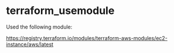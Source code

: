 # terraform_usemodule

Used the following module:

https://registry.terraform.io/modules/terraform-aws-modules/ec2-instance/aws/latest

